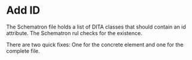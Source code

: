 # Add ID

The Schematron file holds a list of DITA classes that should contain an id attribute. The Schematron rul checks for the existence.

There are two quick fixes: One for the concrete element and one for the complete file.